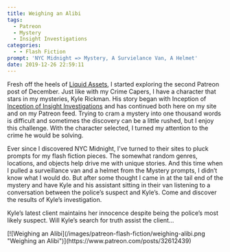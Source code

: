 ```yaml
---
title: Weighing an Alibi
tags:
  - Patreon
  - Mystery
  - Insight Investigations
categories:
  - - Flash Fiction
prompt: 'NYC Midnight => Mystery, A Survielance Van, A Helmet'
date: 2019-12-26 22:59:11
---
```


Fresh off the heels of [Liquid Assets](/archives/2019/12/26/liquid-assets), I started exploring the second Patreon post of December. Just like with my Crime Capers, I have a character that stars in my mysteries, Kyle Rickman. His story began with Inception of [Inception of Insight Investigations](/archives/2018/12/11/inception-insight-investigations/) and has continued both here on my site and on my Patreon feed. Trying to cram a mystery into one thousand words is difficult and sometimes the discovery can be a little rushed, but I enjoy this challenge. With the character selected, I turned my attention to the crime he would be solving.<!-- more -->

Ever since I discovered NYC Midnight, I’ve turned to their sites to pluck prompts for my flash fiction pieces. The somewhat random genres, locations, and objects help drive me with unique stories. And this time when I pulled a surveillance van and a helmet from the Mystery prompts, I didn’t know what I would do. But after some thought I came in at the tail end of the mystery and have Kyle and his assistant sitting in their van listening to a conversation between the police’s suspect and Kyle’s. Come and discover the results of Kyle’s investigation.

Kyle’s latest client maintains her innocence despite being the police’s most likely suspect. Will Kyle’s search for truth assist the client…

<div class="center">[![Weighing an Alibi](/images/patreon-flash-fiction/weighing-alibi.png "Weighing an Alibi")](https://www.patreon.com/posts/32612439)</div>